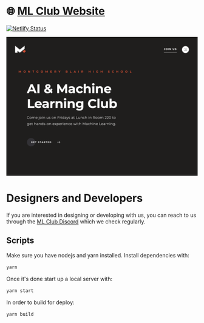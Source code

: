 # 🌐 [ML Club Website](https://mbhsml.vercel.app)

[![Netlify Status](https://api.netlify.com/api/v1/badges/6c70b27d-08a8-4e29-954d-56fe3f7af127/deploy-status)](https://app.netlify.com/sites/keen-snyder-f80841/deploys)

[![Site preview](/public/social-image.png)](https://mbhsml.vercel.app)

# Designers and Developers

If you  are interested in designing or developing with us, you can reach to us through the [ML Club Discord](https://discord.gg/Usz9UXbQNy) which we check regularly.

## Scripts

Make sure you have nodejs and yarn installed. Install dependencies with:

```bash
yarn
```

Once it's done start up a local server with:

```bash
yarn start
```

In order to build for deploy:
```bash
yarn build
```
